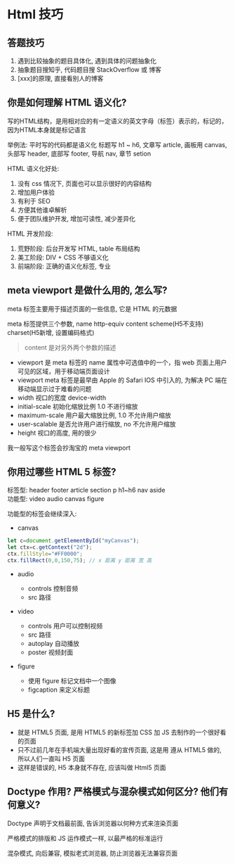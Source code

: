 # Html 技巧

## 答题技巧

1. 遇到比较抽象的题目具体化, 遇到具体的问题抽象化
2. 抽象题目搜知乎, 代码题目搜 StackOverflow 或 博客
3. [xxx]的原理, 直接看别人的博客

## 你是如何理解 HTML 语义化?

写的HTML结构，是用相对应的有一定语义的英文字母（标签）表示的，标记的，因为HTML本身就是标记语言

举例法: 
平时写的代码都是语义化
标题写 h1 ~ h6, 文章写 article, 画板用 canvas, 头部写 header, 底部写 footer, 导航 nav, 章节 setion

HTML 语义化好处: 
1. 没有 css 情况下, 页面也可以显示很好的内容结构
2. 增加用户体验
3. 有利于 SEO
4. 方便其他谁卓解析
5. 便于团队维护开发, 增加可读性, 减少差异化

HTML 开发阶段:
1. 荒野阶段: 后台开发写 HTML, table 布局结构
2. 美工阶段: DIV + CSS 不够语义化
3. 前端阶段: 正确的语义化标签, 专业

## meta viewport 是做什么用的, 怎么写?

meta 标签主要用于描述页面的一些信息, 它是 HTML 的元数据

meta 标签提供三个参数, name http-equiv content scheme(H5不支持) charset(H5新增, 设置编码格式)
>content 是对另外两个参数的描述

- viewport 是 meta 标签的 name 属性中可选值中的一个，指 web 页面上用户可见的区域，用于移动端页面设计
- viewport meta 标签是最早由 Apple 的 Safari IOS 中引入的, 为解决 PC 端在移动端显示过于难看的问题
- width 视口的宽度 device-width
- initial-scale 初始化缩放比例 1.0 不进行缩放
- maximum-scale 用户最大缩放比例, 1.0 不允许用户缩放
- user-scalable 是否允许用户进行缩放, no 不允许用户缩放
- height 视口的高度, 用的很少

我一般写这个标签会抄淘宝的 meta viewport

## 你用过哪些 HTML 5 标签?

标签型: header footer article section p h1~h6 nav aside  
功能型: video audio canvas figure

功能型的标签会继续深入:
 
- canvas
```js
let c=document.getElementById("myCanvas");
let ctx=c.getContext("2d");
ctx.fillStyle="#FF0000";
ctx.fillRect(0,0,150,75); // x 距离 y 距离 宽 高
```
- audio
    - controls 控制音频
    - src 路径

- video
    - controls 用户可以控制视频
    - src 路径
    - autoplay 自动播放
    - poster 视频封面 

- figure
    - 使用 figure 标记文档中一个图像
    - figcaption 来定义标题

## H5 是什么?

- 就是 HTML5 页面, 是用 HTML5 的新标签加 CSS 加 JS 去制作的一个很好看的页面
- 只不过前几年在手机端大量出现好看的宣传页面, 这是用 遵从 HTML5 做的, 所以人们一直叫 H5 页面
- 这样是错误的, H5 本身就不存在, 应该叫做 Html5 页面 

## Doctype 作用? 严格模式与混杂模式如何区分? 他们有何意义?

Doctype 声明于文档最前面, 告诉浏览器以何种方式来渲染页面

严格模式的排版和 JS 运作模式一样, 以最严格的标准运行

混杂模式, 向后兼容, 模拟老式浏览器, 防止浏览器无法兼容页面





